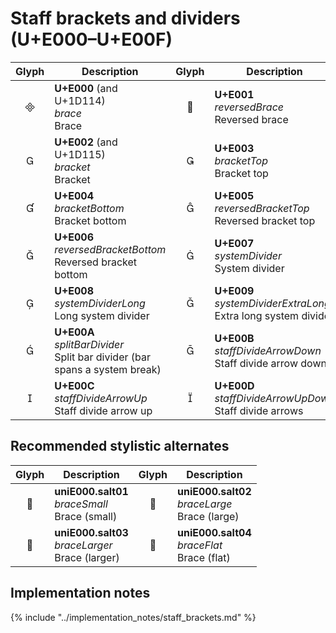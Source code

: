 Staff brackets and dividers (U+E000–U+E00F)
===========================================

| **Glyph** | **Description** | **Glyph** | **Description**
| :-------: | --------------- | :-------: | ---------------
|<span class="bravura_large">&#xe000;</span> | **U+E000** (and U+1D114)<br/>*brace*<br/>Brace | <span class="bravura_large">&#xe001;</span> | **U+E001**<br/>*reversedBrace*<br/>Reversed brace
|<span class="bravura_large">&#xe002;</span> | **U+E002** (and U+1D115)<br/>*bracket*<br/>Bracket | <span class="bravura_large">&#xe003;</span> | **U+E003**<br/>*bracketTop*<br/>Bracket top
|<span class="bravura_large">&#xe004;</span> | **U+E004**<br/>*bracketBottom*<br/>Bracket bottom | <span class="bravura_large">&#xe005;</span> | **U+E005**<br/>*reversedBracketTop*<br/>Reversed bracket top
|<span class="bravura_large">&#xe006;</span> | **U+E006**<br/>*reversedBracketBottom*<br/>Reversed bracket bottom | <span class="bravura_large">&#xe007;</span> | **U+E007**<br/>*systemDivider*<br/>System divider
|<span class="bravura_large">&#xe008;</span> | **U+E008**<br/>*systemDividerLong*<br/>Long system divider | <span class="bravura_large">&#xe009;</span> | **U+E009**<br/>*systemDividerExtraLong*<br/>Extra long system divider
|<span class="bravura_large">&#xe00a;</span> | **U+E00A**<br/>*splitBarDivider*<br/>Split bar divider (bar spans a system break) | <span class="bravura_large">&#xe00b;</span> | **U+E00B**<br/>*staffDivideArrowDown*<br/>Staff divide arrow down
|<span class="bravura_large">&#xe00c;</span> | **U+E00C**<br/>*staffDivideArrowUp*<br/>Staff divide arrow up | <span class="bravura_large">&#xe00d;</span> | **U+E00D**<br/>*staffDivideArrowUpDown*<br/>Staff divide arrows

Recommended stylistic alternates
--------------------------------
| **Glyph** | **Description** | **Glyph** | **Description**
| :-------: | --------------- | :-------: | ---------------
|<span class="bravura_large">&#xf400;</span> | **uniE000.salt01**<br/>*braceSmall*<br/>Brace (small) | <span class="bravura_large">&#xf401;</span> | **uniE000.salt02**<br/>*braceLarge*<br/>Brace (large)
|<span class="bravura_large">&#xf402;</span> | **uniE000.salt03**<br/>*braceLarger*<br/>Brace (larger) | <span class="bravura_large">&#xf403;</span> | **uniE000.salt04**<br/>*braceFlat*<br/>Brace (flat)

Implementation notes
---------------------

{% include "../implementation_notes/staff_brackets.md" %}